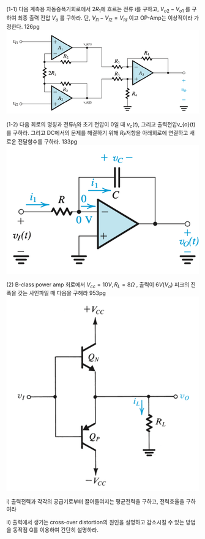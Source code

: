 (1-1) 다음 계측용 차동증폭기회로에서 $2R_{1}$에 흐르는 전류 i를 구하고, $V_{o2} - V_{o1}$  를 구하여 최종 출력 전압  $V_{o}$ 를 구하라. 
단,  $V_{I1} - V_{I2} = V_{Id}$  이고  OP-Amp는 이상적이라 가정한다.
126pg
![](assets/ㅈㅂ%20기말-20240618001233543.png)



(1-2) 다음 회로의 명칭과 전류$i_{1}$와 초기 전압이 0일 때 $v_{c}(t)$, 그리고 출력전압v_{o}(t)를 구하라. 그리고 DC에서의 문제를 해결하기 위해 $R_{F}$저항을 아래회로에 연결하고 새로운 전달함수를 구하라.
133pg
![](assets/ㅈㅂ%20기말-20240618001658483.png)


(2) B-class power amp 회로에서 $V_{cc} = 10V, R_{L}=8Ω$  , 출력이 $6V(V_{o})$ 피크의 진폭을 갖는 사인파일 때 다음을 구해라
953pg
![300](assets/ㅈㅂ%20기말-20240618002707893.png)

i) 출력전력과 각각의 공급기로부터 끌어들여지는 평균전력을 구하고, 전력효율을 구하여라

ii) 출력에서 생기는 cross-over distortion의 원인을 설명하고 감소시킬 수 있는 방법을 동작점 Q를 이용하여 간단히 설명하라.